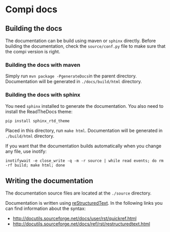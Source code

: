 # Compi docs

## Building the docs

The documentation can be build using maven or `sphinx` directly. Before building the documentation, check the `source/conf.py` file to make sure that the compi version is right.

### Building the docs with maven

Simply run `mvn package -PgenerateDocs`in the parent directory. Documentation will be generated in `./docs/build/html` directory.

### Building the docs with sphinx

You need `sphinx` installed to generate the documentation. You also need to install the ReadTheDocs theme:

	pip install sphinx_rtd_theme

Placed in this directory, run `make html`. Documentation will be generated in `./build/html` directory.

If you want that the documentation builds automatically when you change any file, use inotify:

	inotifywait -e close_write -q -m -r source | while read events; do rm -rf build; make html; done

## Writing the documentation

The documentation source files are located at the `./source` directory.

Documentation is written using [reStructuredText](http://docutils.sourceforge.net/rst.html). In the following links you can find information about the syntax:
- http://docutils.sourceforge.net/docs/user/rst/quickref.html
- http://docutils.sourceforge.net/docs/ref/rst/restructuredtext.html
